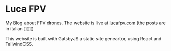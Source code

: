 # Luca FPV 

My Blog about FPV drones. The website is live at [lucafpv.com](https://lucafpv.com) (the posts are in italian 🇮🇹)

This website is built with GatsbyJS a static site geneartor, using React and TailwindCSS.
